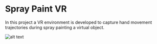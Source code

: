 # Spray Paint VR
In this project a VR environment is developed to capture hand movement trajectories during spray painting a virtual object.

![alt text](https://github.com/alexanderkambur/Spray-paint-VR/main/VRcontrols.png?raw=true)